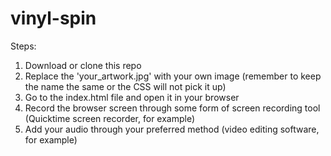# vinyl-spin

Steps:

1) Download or clone this repo
2) Replace the 'your_artwork.jpg' with your own image (remember to keep the name the same or the CSS will not pick it up)
3) Go to the index.html file and open it in your browser
4) Record the browser screen through some form of screen recording tool (Quicktime screen recorder, for example)
5) Add your audio through your preferred method (video editing software, for example)
